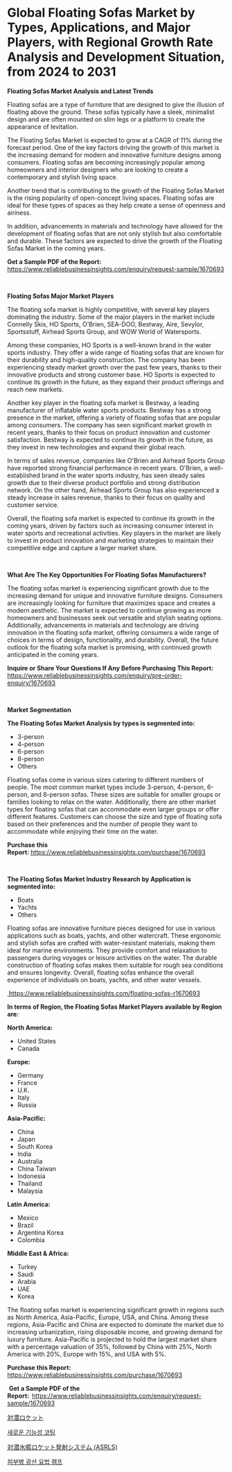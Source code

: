 <p><h1>Global Floating Sofas Market by Types, Applications, and Major Players, with Regional Growth Rate Analysis and Development Situation, from 2024 to 2031</h1></p><p><strong>Floating Sofas Market Analysis and Latest Trends</strong></p>
<p><p>Floating sofas are a type of furniture that are designed to give the illusion of floating above the ground. These sofas typically have a sleek, minimalist design and are often mounted on slim legs or a platform to create the appearance of levitation.</p><p>The Floating Sofas Market is expected to grow at a CAGR of 11% during the forecast period. One of the key factors driving the growth of this market is the increasing demand for modern and innovative furniture designs among consumers. Floating sofas are becoming increasingly popular among homeowners and interior designers who are looking to create a contemporary and stylish living space.</p><p>Another trend that is contributing to the growth of the Floating Sofas Market is the rising popularity of open-concept living spaces. Floating sofas are ideal for these types of spaces as they help create a sense of openness and airiness.</p><p>In addition, advancements in materials and technology have allowed for the development of floating sofas that are not only stylish but also comfortable and durable. These factors are expected to drive the growth of the Floating Sofas Market in the coming years.</p></p>
<p><strong>Get a Sample PDF of the Report:&nbsp;</strong> <a href="https://www.reliablebusinessinsights.com/enquiry/request-sample/1670693">https://www.reliablebusinessinsights.com/enquiry/request-sample/1670693</a></p>
<p>&nbsp;</p>
<p><strong>Floating Sofas Major Market Players</strong></p>
<p><p>The floating sofa market is highly competitive, with several key players dominating the industry. Some of the major players in the market include Connelly Skis, HO Sports, O'Brien, SEA-DOO, Bestway, Aire, Sevylor, Sportsstuff, Airhead Sports Group, and WOW World of Watersports. </p><p>Among these companies, HO Sports is a well-known brand in the water sports industry. They offer a wide range of floating sofas that are known for their durability and high-quality construction. The company has been experiencing steady market growth over the past few years, thanks to their innovative products and strong customer base. HO Sports is expected to continue its growth in the future, as they expand their product offerings and reach new markets.</p><p>Another key player in the floating sofa market is Bestway, a leading manufacturer of inflatable water sports products. Bestway has a strong presence in the market, offering a variety of floating sofas that are popular among consumers. The company has seen significant market growth in recent years, thanks to their focus on product innovation and customer satisfaction. Bestway is expected to continue its growth in the future, as they invest in new technologies and expand their global reach.</p><p>In terms of sales revenue, companies like O'Brien and Airhead Sports Group have reported strong financial performance in recent years. O'Brien, a well-established brand in the water sports industry, has seen steady sales growth due to their diverse product portfolio and strong distribution network. On the other hand, Airhead Sports Group has also experienced a steady increase in sales revenue, thanks to their focus on quality and customer service.</p><p>Overall, the floating sofa market is expected to continue its growth in the coming years, driven by factors such as increasing consumer interest in water sports and recreational activities. Key players in the market are likely to invest in product innovation and marketing strategies to maintain their competitive edge and capture a larger market share.</p></p>
<p>&nbsp;</p>
<p><strong>What Are The Key Opportunities For Floating Sofas Manufacturers?</strong></p>
<p><p>The floating sofas market is experiencing significant growth due to the increasing demand for unique and innovative furniture designs. Consumers are increasingly looking for furniture that maximizes space and creates a modern aesthetic. The market is expected to continue growing as more homeowners and businesses seek out versatile and stylish seating options. Additionally, advancements in materials and technology are driving innovation in the floating sofa market, offering consumers a wide range of choices in terms of design, functionality, and durability. Overall, the future outlook for the floating sofa market is promising, with continued growth anticipated in the coming years.</p></p>
<p><strong>Inquire or Share Your Questions If Any Before Purchasing This Report:</strong> <a href="https://www.reliablebusinessinsights.com/enquiry/pre-order-enquiry/1670693">https://www.reliablebusinessinsights.com/enquiry/pre-order-enquiry/1670693</a></p>
<p>&nbsp;</p>
<p><strong>Market Segmentation</strong></p>
<p><strong>The Floating Sofas Market Analysis by types is segmented into:</strong></p>
<p><ul><li>3-person</li><li>4-person</li><li>6-person</li><li>8-person</li><li>Others</li></ul></p>
<p><p>Floating sofas come in various sizes catering to different numbers of people. The most common market types include 3-person, 4-person, 6-person, and 8-person sofas. These sizes are suitable for smaller groups or families looking to relax on the water. Additionally, there are other market types for floating sofas that can accommodate even larger groups or offer different features. Customers can choose the size and type of floating sofa based on their preferences and the number of people they want to accommodate while enjoying their time on the water.</p></p>
<p><strong>Purchase this Report:&nbsp;</strong><a href="https://www.reliablebusinessinsights.com/purchase/1670693">https://www.reliablebusinessinsights.com/purchase/1670693</a></p>
<p>&nbsp;</p>
<p><strong>The Floating Sofas Market Industry Research by Application is segmented into:</strong></p>
<p><ul><li>Boats</li><li>Yachts</li><li>Others</li></ul></p>
<p><p>Floating sofas are innovative furniture pieces designed for use in various applications such as boats, yachts, and other watercraft. These ergonomic and stylish sofas are crafted with water-resistant materials, making them ideal for marine environments. They provide comfort and relaxation to passengers during voyages or leisure activities on the water. The durable construction of floating sofas makes them suitable for rough sea conditions and ensures longevity. Overall, floating sofas enhance the overall experience of individuals on boats, yachts, and other water vessels.</p></p>
<p><a href="https://www.reliablebusinessinsights.com/floating-sofas-r1670693">&nbsp;https://www.reliablebusinessinsights.com/floating-sofas-r1670693</a></p>
<p><strong>In terms of Region, the Floating Sofas Market Players available by Region are:</strong></p>
<p>
    <p> <strong> North America: </strong>
        <ul>
            <li>United States</li>
            <li>Canada</li>
        </ul>
        </p> 
    <p> <strong> Europe: </strong>
        <ul>
            <li>Germany</li>
            <li>France</li>
            <li>U.K.</li>
            <li>Italy</li>
            <li>Russia</li>
        </ul>
        </p> 
    <p> <strong> Asia-Pacific: </strong>
        <ul>
            <li>China</li>
            <li>Japan</li>
            <li>South Korea</li>
            <li>India</li>
            <li>Australia</li>
            <li>China Taiwan</li>
            <li>Indonesia</li>
            <li>Thailand</li>
            <li>Malaysia</li>
        </ul>
        </p> 
    <p> <strong> Latin America: </strong>
        <ul>
            <li>Mexico</li>
            <li>Brazil</li>
            <li>Argentina Korea</li>
            <li>Colombia</li>
        </ul>
        </p> 
    <p> <strong> Middle East & Africa: </strong>
        <ul>
            <li>Turkey</li>
            <li>Saudi</li>
            <li>Arabia</li>
            <li>UAE</li>
            <li>Korea</li>
        </ul>
    </p>
    </p>
<p><p>The floating sofas market is experiencing significant growth in regions such as North America, Asia-Pacific, Europe, USA, and China. Among these regions, Asia-Pacific and China are expected to dominate the market due to increasing urbanization, rising disposable income, and growing demand for luxury furniture. Asia-Pacific is projected to hold the largest market share with a percentage valuation of 35%, followed by China with 25%, North America with 20%, Europe with 15%, and USA with 5%.</p></p>
<p><strong>Purchase this Report: </strong><a href="https://www.reliablebusinessinsights.com/purchase/1670693">https://www.reliablebusinessinsights.com/purchase/1670693</a></p>
<p>&nbsp;<strong>Get a Sample PDF of the Report:&nbsp;&nbsp;</strong><a href="https://www.reliablebusinessinsights.com/enquiry/request-sample/1670693">https://www.reliablebusinessinsights.com/enquiry/request-sample/1670693</a></p>
<p><strong></strong></p>
<p><p><a href="https://github.com/laurenreichert/Market-Research-Report-List-2/blob/main/9388092106638.md">対潜ロケット</a></p><p><a href="https://github.com/hzumrdvas204296/Market-Research-Report-List-2/blob/main/8783978100557.md">새로운 기능성 코팅</a></p><p><a href="https://github.com/vtbvgl20191192/Market-Research-Report-List-2/blob/main/8107873106637.md">対潜水艦ロケット発射システム (ASRLS)</a></p><p><a href="https://github.com/apple8975768/Market-Research-Report-List-1/blob/main/2328552100556.md">피부병 광선 요법 램프</a></p></p>